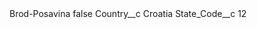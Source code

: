 <?xml version="1.0" encoding="UTF-8"?>
<CustomMetadata xmlns="http://soap.sforce.com/2006/04/metadata" xmlns:xsi="http://www.w3.org/2001/XMLSchema-instance" xmlns:xsd="http://www.w3.org/2001/XMLSchema">
    <label>Brod-Posavina</label>
    <protected>false</protected>
    <values>
        <field>Country__c</field>
        <value xsi:type="xsd:string">Croatia</value>
    </values>
    <values>
        <field>State_Code__c</field>
        <value xsi:type="xsd:string">12</value>
    </values>
</CustomMetadata>
